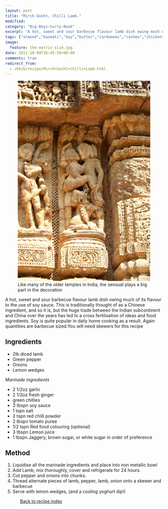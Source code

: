 ```yaml
---
layout: post
title: "Mirch Gosht, Chilli Lamb."
modified:
category: "Big-Boys-Curry-Book"
excerpt: "A hot, sweet and sour barbecue flavour lamb dish owing much of its flavour to"
tags: ["almond","basmati","bay","butter","cardomoms","cashew","chicken","cinnamon","cloves","cumin","ghee","lamb","mace","nuts","pepper","rice","saffron","turmeric"]
image:
  feature: the-matrix-slim.jpg
date: 2011-10-09T16:45:59+00:00
comments: true
redirect_from: 
  - /bbcb/recipe/Mirch+Gosht+Chilli+Lamb.html
---
```


<figure>
	<a href="/images/bbcb/pict1607.jpg" alt="Konark Temple, India" title="Konark Temple, India &#169; Ashley Kitson 12/09/2011"><img src="/images/bbcb/pict1607.jpg"/></a>
	<figcaption>Like many of the older temples in India, the sensual plays a big part in the decoration</figcaption>
</figure>

A hot, sweet and sour barbecue flavour lamb dish owing much of its flavour to the use of soy sauce. This is traditionally thought of as a Chinese ingredient, and so it is, but the huge trade between the Indian subcontinent and China over the years has led to a cross fertilisation of ideas and food ingredients. Soy is quite popular in daily home cooking as a result. Again quantities are barbecue sized.You will need skewers for this recipe
        
## Ingredients
        
<ul><li>2lb diced lamb</li><li>Green pepper</li><li>Onions</li><li>Lemon wedges</li></ul><p><i>Marinade ingredients</i></p><ul><li>2 1/2oz garlic</li><li>2 1/2oz fresh ginger </li><li>green chillies</li><li>3 tbspn soy sauce</li><li>1 tspn salt</li><li>2 tspn red chilli powder</li><li>2 tbspn tomato puree</li><li>1/2 tspn Red food colouring (optional)</li><li>3 tbspn Lemon juice</li><li>1 tbspn Jaggery, brown sugar, or white sugar in order of preference</li></ul>
        
## Method

<ol><li>Liquidise all the marinade ingredients and place into non metallic bowl</li><li>Add Lamb, mix thoroughly, cover and refrigerate for 24 hours.</li><li>Cut pepper and onions into chunks.</li><li>Thread alternate pieces of lamb, pepper, lamb, onion onto a skewer and barbecue</li><li>Serve with lemon wedges, (and a cooling yoghurt dip!)</li><ol>   

<a href="/bbcb">Back to recipe index</a>      
